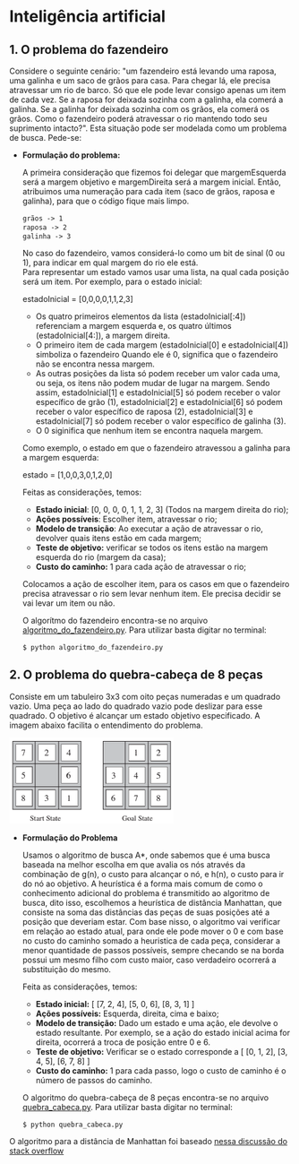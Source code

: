 # Inteligência artificial
## 1. O problema do fazendeiro

Considere o seguinte cenário: "um fazendeiro está levando uma raposa, uma galinha e um saco de grãos para casa. Para chegar lá, ele precisa atravessar um rio de barco. Só que ele pode levar consigo apenas um item de cada vez. Se a raposa for deixada sozinha com a galinha, ela comerá a galinha. Se a galinha for deixada sozinha com os grãos, ela comerá os grãos. Como o fazendeiro poderá atravessar o rio mantendo todo seu suprimento intacto?". Esta situação pode ser modelada como um problema de busca. Pede-se:

* **Formulação do problema:**

  A primeira consideração que fizemos foi delegar que margemEsquerda será a margem objetivo e margemDireita será a margem inicial.
  Então, atribuimos uma numeração para cada item (saco de grãos, raposa e galinha), para que o código fique mais limpo.

      grãos -> 1
      raposa -> 2
      galinha -> 3

  No caso do fazendeiro, vamos considerá-lo como um bit de sinal (0 ou 1), para indicar em qual margem do rio ele está.  
  Para representar um estado vamos usar uma lista, na qual cada posição será um item. Por exemplo, para o estado inicial:

  estadoInicial = [0,0,0,0,1,1,2,3]

  - Os quatro primeiros elementos da lista (estadoInicial[:4]) referenciam a margem esquerda e, os quatro últimos (estadoInicial[4:]), a margem direita. 
  - O primeiro item de cada margem (estadoInicial[0] e estadoInicial[4]) simboliza o fazendeiro Quando ele é 0, significa que o fazendeiro não se encontra nessa margem.
  - As outras posições da lista só podem receber um valor cada uma, ou seja, os itens não podem mudar de lugar na margem. Sendo assim, estadoInicial[1] e estadoInicial[5] só podem receber o valor específico de grão (1), estadoInicial[2] e estadoInicial[6] só podem receber o valor específico de raposa (2), estadoInicial[3] e estadoInicial[7] só podem receber o valor específico de galinha (3).
  - O 0 siginifica que nenhum item se encontra naquela margem.

  Como exemplo, o estado em que o fazendeiro atravessou a galinha para a margem esquerda:

  estado = [1,0,0,3,0,1,2,0]

  Feitas as considerações, temos:

  - **Estado inicial**: [0, 0, 0, 0, 1, 1, 2, 3] (Todos na margem direita do rio);
  - **Ações possíveis**: Escolher item, atravessar o rio;
  - **Modelo de transição**: Ao executar a ação de atravessar o rio, devolver quais itens estão em cada margem;
  - **Teste de objetivo:** verificar se todos os itens estão na margem esquerda do rio (margem da casa);
  - **Custo do caminho:** 1 para cada ação de atravessar o rio;

  Colocamos a ação de escolher item, para os casos em que o fazendeiro precisa atravessar o rio sem levar nenhum item. Ele precisa decidir se vai levar um item ou não.

  O algorítmo do fazendeiro encontra-se no arquivo [algoritmo_do_fazendeiro.py](algoritmo_do_fazendeiro.py). Para utilizar basta digitar no terminal: 
  ```terminal
  $ python algoritmo_do_fazendeiro.py
  ```


## 2. O problema do quebra-cabeça de 8 peças

Consiste em um tabuleiro 3x3 com oito peças numeradas e um quadrado vazio. Uma peça ao lado do quadrado vazio pode deslizar para esse quadrado. O objetivo é alcançar um estado objetivo especificado. A imagem abaixo facilita o entendimento do problema.

![quebra cabeca](img_quebra_cabeca.png)

* **Formulação do Problema**

  Usamos o algoritmo de busca A*, onde sabemos que é uma busca baseada na melhor escolha em que avalia os nós através da combinação de g(n), o custo para alcançar o nó, e h(n), o custo para ir do nó ao objetivo. 
  A heurística é a forma mais comum de como o conhecimento adicional do problema é transmitido ao algoritmo de busca, dito isso, escolhemos a heurística de distância Manhattan, que consiste na soma das distâncias das peças de suas posições até a posição que deveriam estar.
  Com base nisso, o algoritmo vai verificar em relação ao estado atual, para onde ele pode mover o 0 e com base no custo do caminho somado a heuristica de cada peça, considerar a menor quantidade de passos possíveis, sempre checando se na borda possui um mesmo filho com custo maior, caso verdadeiro ocorrerá a substituição do mesmo.

  Feita as considerações, temos:

  - **Estado inicial:** [
        [7, 2, 4],
        [5, 0, 6],
        [8, 3, 1]
]
  - **Ações possíveis:** Esquerda, direita, cima e baixo;
  - **Modelo de transição:** Dado um estado e uma ação, ele devolve o estado resultante. Por exemplo, se a ação do estado inicial acima for direita, ocorrerá a troca de posição entre 0 e 6.
  - **Teste de objetivo:** Verificar se o estado corresponde a [
    [0, 1, 2],
    [3, 4, 5],
    [6, 7, 8]
]
  - **Custo do caminho:** 1 para cada passo, logo o custo de caminho é o número de passos do caminho.

  O algoritmo do quebra-cabeça de 8 peças encontra-se no arquivo [quebra_cabeca.py](quebra_cabeca.py). Para utilizar basta digitar no terminal: 
  ```terminal
  $ python quebra_cabeca.py
  ```

O algoritmo para a distância de Manhattan foi baseado [nessa discussão do stack overflow]()
